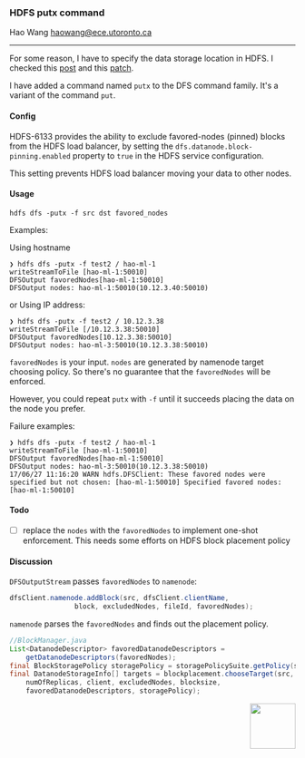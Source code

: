 ### HDFS putx command

Hao Wang [haowang@ece.utoronto.ca](mailto:haowang@ece.utoronto.ca)

---

For some reason, I have to specify the data storage location in HDFS. I checked
this [post](https://stackoverflow.com/questions/32779439/how-to-let-the-hdfss-replica-blocks-position-be-set-by-myself)
and this [patch](https://issues.apache.org/jira/browse/HDFS-2576).

I have added a command named `putx` to the DFS command family. It's a variant of 
the command `put`.


#### Config

HDFS-6133 provides the ability to exclude favored-nodes (pinned) blocks from the 
HDFS load balancer, by setting the `dfs.datanode.block-pinning.enabled` property to 
`true` in the HDFS service configuration.

This setting prevents HDFS load balancer moving your data to other nodes.

#### Usage

```shell
hdfs dfs -putx -f src dst favored_nodes
```

Examples:

Using hostname
```shell
❯ hdfs dfs -putx -f test2 / hao-ml-1
writeStreamToFile [hao-ml-1:50010]
DFSOutput favoredNodes[hao-ml-1:50010]
DFSOutput nodes: hao-ml-1:50010(10.12.3.40:50010)
```

or Using IP address:

```shell
❯ hdfs dfs -putx -f test2 / 10.12.3.38
writeStreamToFile [/10.12.3.38:50010]
DFSOutput favoredNodes[10.12.3.38:50010]
DFSOutput nodes: hao-ml-3:50010(10.12.3.38:50010)
```

`favoredNodes` is your input. `nodes` are generated by namenode target choosing 
policy. So there's no guarantee that the `favoredNodes` will be enforced.

However, you could repeat `putx` with `-f` until it succeeds placing the data on 
the node you prefer. 

Failure examples:

```shell
❯ hdfs dfs -putx -f test2 / hao-ml-1
writeStreamToFile [hao-ml-1:50010]
DFSOutput favoredNodes[hao-ml-1:50010]
DFSOutput nodes: hao-ml-3:50010(10.12.3.38:50010)
17/06/27 11:16:20 WARN hdfs.DFSClient: These favored nodes were specified but not chosen: [hao-ml-1:50010] Specified favored nodes: [hao-ml-1:50010]
```

#### Todo

- [ ] replace the `nodes` with the `favoredNodes` to implement one-shot enforcement. 
This needs some efforts on HDFS block placement policy


#### Discussion

`DFSOutputStream` passes `favoredNodes` to `namenode`:

```java
dfsClient.namenode.addBlock(src, dfsClient.clientName,
                block, excludedNodes, fileId, favoredNodes);
```

`namenode` parses the `favoredNodes` and finds out the placement policy. 

```java
//BlockManager.java
List<DatanodeDescriptor> favoredDatanodeDescriptors = 
    getDatanodeDescriptors(favoredNodes);
final BlockStoragePolicy storagePolicy = storagePolicySuite.getPolicy(storagePolicyID);
final DatanodeStorageInfo[] targets = blockplacement.chooseTarget(src,
    numOfReplicas, client, excludedNodes, blocksize, 
    favoredDatanodeDescriptors, storagePolicy);
```


<p align="right">
<img src="http://www.haow.ca/images/wh_c.png" width=80px" />
</p>